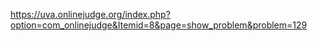 https://uva.onlinejudge.org/index.php?option=com_onlinejudge&Itemid=8&page=show_problem&problem=129
